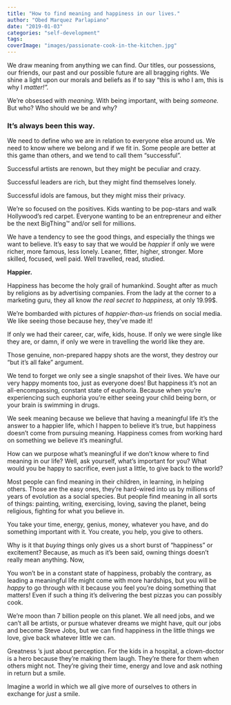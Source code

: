 ```yaml
---
title: "How to find meaning and happiness in our lives."
author: "Obed Marquez Parlapiano"
date: "2019-01-03"
categories: "self-development"
tags:
coverImage: "images/passionate-cook-in-the-kitchen.jpg"
---
```


We draw meaning from anything we can find. Our titles, our possessions, our friends, our past and our possible future are all bragging rights. We shine a light upon our morals and beliefs as if to say “this is who I am, this is why I _matter!”._

We’re obsessed with _meaning_. With being important, with being _someone._ But who? Who should we be and why?

### It’s always been this way.

We need to define who we are in relation to everyone else around us. We need to know where we belong and if we fit in. Some people are better at this game than others, and we tend to call them “successful”.

Successful artists are renown, but they might be peculiar and crazy.

Successful leaders are rich, but they might find themselves lonely.

Successful idols are famous, but they might miss their privacy.

We’re so focused on the positives. Kids wanting to be pop-stars and walk Hollywood’s red carpet. Everyone wanting to be an entrepreneur and either be the next BigThing™ and/or sell for millions.

We have a tendency to see the good things, and especially the things we want to believe. It’s easy to say that we would be _happier_ if only we were richer, more famous, less lonely. Leaner, fitter, higher, stronger. More skilled, focused, well paid. Well travelled, read, studied.

**Happier.**

Happiness has become the holy grail of humankind. Sought after as much by religions as by advertising companies. From the lady at the corner to a marketing guru, they all know _the real secret to happiness,_ at only 19.99$.

We’re bombarded with pictures of _happier-than-us_ friends on social media. We like seeing those because hey, they’ve made it!

If only we had their career, car, wife, kids, house. If only we were single like they are, or damn, if only we were in travelling the world like they are.

Those genuine, non-prepared happy shots are the worst, they destroy our “but it’s all fake” argument.

We tend to forget we only see a single snapshot of their lives. We have our very happy moments too, just as everyone does! But happiness it’s not an all-encompassing, constant state of euphoria. Because when you’re experiencing such euphoria you’re either seeing your child being born, or your brain is swimming in drugs.

We seek meaning because we believe that having a meaningful life it’s the answer to a happier life, which I happen to believe it’s true, but happiness doesn’t come from pursuing meaning. Happiness comes from working hard on something we believe it’s meaningful.

How can we purpose what’s meaningful if we don’t know where to find meaning in our life? Well, ask yourself, what’s important for you? What would you be happy to sacrifice, even just a little, to give back to the world?

Most people can find meaning in their children, in learning, in helping others. Those are the easy ones, they’re hard-wired into us by millions of years of evolution as a social species. But people find meaning in all sorts of things: painting, writing, exercising, loving, saving the planet, being religious, fighting for what you believe in.

You take your time, energy, genius, money, whatever you have, and do something important with it. You create, you help, you give to others.

Why is it that _buying_ things only gives us a short burst of “happiness” or excitement? Because, as much as it’s been said, owning things doesn’t really mean anything. Now,

You won’t be in a constant state of happiness, probably the contrary, as leading a meaningful life might come with more hardships, but you will be _happy_ to go through with it because you feel you’re doing something that matters! Even if such a thing it’s delivering the best pizzas you can possibly cook.

We’re moon than 7 billion people on this planet. We all need jobs, and we can’t all be artists, or pursue whatever dreams we might have, quit our jobs and become Steve Jobs, but we can find happiness in the little things we love, give back whatever little we can.

Greatness ’s just about perception. For the kids in a hospital, a clown-doctor is a hero because they’re making them laugh. They’re there for them when others might not. They’re giving their time, energy and love and ask nothing in return but a smile.

Imagine a world in which we all give more of ourselves to others in exchange for _just_ a smile.
